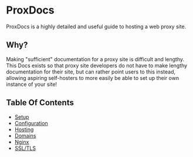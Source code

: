 # ProxDocs
ProxDocs is a highly detailed and useful guide to hosting a web proxy site.

## Why?
Making "sufficient" documentation for a proxy site is difficult and lengthy. This Docs exists so that proxy site developers do not have to make lengthy documentation for their site, but can rather point users to this instead, allowing aspiring self-hosters to more easily be able to set up their own instance of your site!

## Table Of Contents
- [Setup](https://github.com/TheNearEnd/ThingsWeb/blob/main/Setup.md)
- [Configuration](https://github.com/Degen-dev/ProxDocs/blob/master/Configuration.md)
- [Hosting](https://github.com/Degen-dev/ProxDocs/blob/master/Hosting.md)
- [Domains](https://github.com/Degen-dev/ProxDocs/blob/master/Domains.md)
- [Nginx](https://github.com/Degen-dev/ProxDocs/blob/master/Nginx.md)
- [SSL/TLS](https://github.com/Degen-dev/ProxDocs/blob/master/SSL.md)
